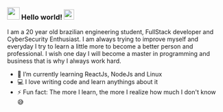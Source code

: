 ### <img src="https://github.com/TheDudeThatCode/TheDudeThatCode/blob/master/Assets/Hi.gif" width="29px"> Hello world!&nbsp;<img src="https://github.com/TheDudeThatCode/TheDudeThatCode/blob/master/Assets/Earth.gif" width="24px">

<p>
    I am a 20 year old brazilian engineering student, FullStack developer and CyberSecurity Enthusiast. I am always trying to improve myself and everyday I try to learn a little more to become a better person and professional. I wish one day I will become a master in programming and business that is why I always work hard.
</p>

- 🌱 I’m currently learning ReactJs, NodeJs and Linux
- 💻 I love writing code and learn anythings about it
- ⚡ Fun fact: The more I learn, the more I realize how much I don't know :sweat_smile:

